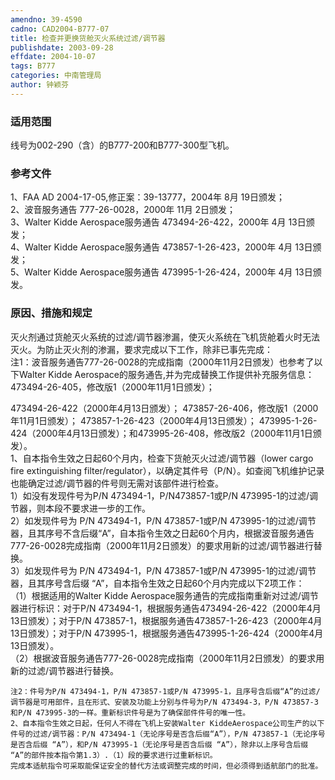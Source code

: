 ```yaml
---
amendno: 39-4590  
cadno: CAD2004-B777-07  
title: 检查并更换货舱灭火系统过滤/调节器  
publishdate: 2003-09-28  
effdate: 2004-10-07  
tags: B777  
categories: 中南管理局  
author: 钟颖芬  
---
```

  
### 适用范围  
线号为002-290（含）的B777-200和B777-300型飞机。  
  
<!--more-->  
### 参考文件  
1、FAA AD 2004-17-05,修正案：39-13777，2004年 8月 19日颁发；  
 2、波音服务通告 777-26-0028，2000年 11月 2日颁发；  
 3、Walter Kidde Aerospace服务通告 473494-26-422，2000年 4月 13日颁发；  
 4、Walter Kidde Aerospace服务通告 473857-1-26-423，2000年 4月 13日颁发；  
 5、Walter Kidde Aerospace服务通告 473995-1-26-424，2000年 4月 13日颁发。  
  
### 原因、措施和规定  
灭火剂通过货舱灭火系统的过滤/调节器渗漏，使灭火系统在飞机货舱着火时无法灭火。为防止灭火剂的渗漏，要求完成以下工作，除非已事先完成：  
    注1：波音服务通告777-26-0028的完成指南（2000年11月2日颁发）也参考了以下Walter Kidde Aerospace的服务通告,并为完成替换工作提供补充服务信息：473494-26-405，修改版1（2000年11月1日颁发）；  
  
473494-26-422（2000年4月13日颁发）； 473857-26-406，修改版1（2000年11月1日颁发）； 473857-1-26-423（2000年4月13日颁发）； 473995-1-26-424（2000年4月13日颁发）；和473995-26-408，修改版2（2000年11月1日颁发）。  
    1、自本指令生效之日起60个月内，检查下货舱灭火过滤/调节器（lower cargo fire extinguishing filter/regulator），以确定其件号（P/N）。如查阅飞机维护记录也能确定过滤/调节器的件号则无需对该部件进行检查。  
    1）如没有发现件号为P/N 473494-1，P/N473857-1或P/N 473995-1的过滤/调节器，则本段不要求进一步的工作。  
    2）如发现件号为 P/N 473494-1，P/N 473857-1或P/N 473995-1的过滤/调节器，且其序号不含后缀“A”，自本指令生效之日起60个月内，根据波音服务通告777-26-0028完成指南（2000年11月2日颁发）的要求用新的过滤/调节器进行替换。  
    3）如发现件号为 P/N 473494-1，P/N 473857-1或P/N 473995-1的过滤/调节器，且其序号含后缀 “A”，自本指令生效之日起60个月内完成以下2项工作：  
    （1）根据适用的Walter Kidde Aerospace服务通告的完成指南重新对过滤/调节器进行标识：对于P/N 473494-1，根据服务通告473494-26-422（2000年4月13日颁发）；对于P/N 473857-1，根据服务通告473857-1-26-423（2000年4月13日颁发）；对于P/N 473995-1，根据服务通告473995-1-26-424（2000年4月13日颁发）。  
    （2）根据波音服务通告777-26-0028完成指南（2000年11月2日颁发）的要求用新的过滤/调节器进行替换。  
  
    注2：件号为P/N 473494-1，P/N 473857-1或P/N 473995-1，且序号含后缀“A”的过滤/调节器是可用部件，且在形式、安装及功能上分别与件号为P/N 473494-3，P/N 473857-3和P/N 473995-3的一样。重新标识件号是为了确保部件件号的唯一性。  
    2、自本指令生效之日起，任何人不得在飞机上安装Walter KiddeAerospace公司生产的以下件号的过滤/调节器：P/N 473494-1（无论序号是否含后缀“A”），P/N 473857-1（无论序号是否含后缀 “A”），和P/N 473995-1（无论序号是否含后缀 “A”），除非以上序号含后缀 “A”的部件按本指令第1.3）.（1）段的要求进行过重新标识。  
    完成本适航指令可采取能保证安全的替代方法或调整完成的时间，但必须得到适航部门的批准。  
  
  
